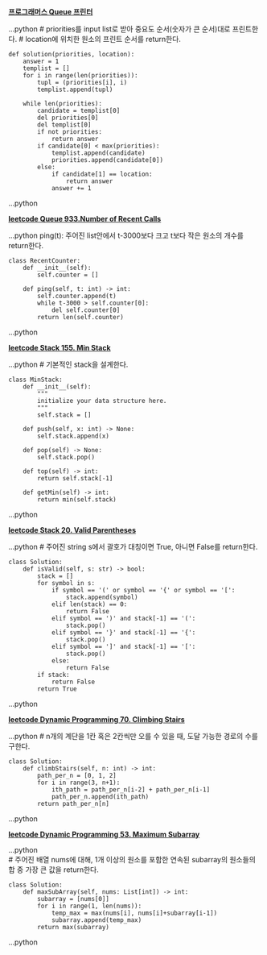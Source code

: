 [**프로그래머스 Queue 프린터**](https://programmers.co.kr/learn/courses/30/lessons/42587)


...python
	# priorities를 input list로 받아 중요도 순서(숫자가 큰 순서)대로 프린트한다. 
	# location에 위치한 원소의 프린트 순서를 return한다.

	def solution(priorities, location):
	    answer = 1
	    templist = []
	    for i in range(len(priorities)):
	        tupl = (priorities[i], i)
	        templist.append(tupl)
	    
	    while len(priorities):
	        candidate = templist[0]
	        del priorities[0]
	        del templist[0]
	        if not priorities:
	            return answer
	        if candidate[0] < max(priorities):
	            templist.append(candidate)
	            priorities.append(candidate[0])
	        else:
	            if candidate[1] == location:
	                return answer
	            answer += 1
...python


**[leetcode Queue 933.Number of Recent Calls](https://leetcode.com/problems/number-of-recent-calls/)**

...python
	ping(t): 주어진 list안에서 t-3000보다 크고 t보다 작은 원소의 개수를 return한다.

	class RecentCounter:
	    def __init__(self):
	        self.counter = []

	    def ping(self, t: int) -> int:
	        self.counter.append(t)
	        while t-3000 > self.counter[0]:
	            del self.counter[0]
	        return len(self.counter)
...python

**[leetcode Stack 155. Min Stack](https://leetcode.com/problems/min-stack/)**

...python
	# 기본적인 stack을 설계한다.
	
	class MinStack:
	    def __init__(self):
	        """
	        initialize your data structure here.
	        """
	        self.stack = []
	
	    def push(self, x: int) -> None:
	        self.stack.append(x)
	
	    def pop(self) -> None:
	        self.stack.pop()
	
	    def top(self) -> int:
	        return self.stack[-1]
	
	    def getMin(self) -> int:
	        return min(self.stack)
...python

**[leetcode Stack 20. Valid Parentheses](https://leetcode.com/problems/valid-parentheses/)**

...python
	# 주어진 string s에서 괄호가 대칭이면 True, 아니면 False를 return한다.
	
	class Solution:
	    def isValid(self, s: str) -> bool:
	        stack = []
	        for symbol in s:
	            if symbol == '(' or symbol == '{' or symbol == '[':
	                stack.append(symbol)
	            elif len(stack) == 0:
	                return False
	            elif symbol == ')' and stack[-1] == '(':
	                stack.pop()
	            elif symbol == '}' and stack[-1] == '{':
	                stack.pop()
	            elif symbol == ']' and stack[-1] == '[':
	                stack.pop()
	            else:
	                return False
	        if stack:
	            return False
	        return True
...python

**[leetcode Dynamic Programming 70. Climbing Stairs](https://leetcode.com/problems/climbing-stairs/)**

...python
	# n개의 계단을 1칸 혹은 2칸씩만 오를 수 있을 때, 도달 가능한 경로의 수를 구한다.
	
	class Solution:
	    def climbStairs(self, n: int) -> int:
	        path_per_n = [0, 1, 2]
	        for i in range(3, n+1):
	            ith_path = path_per_n[i-2] + path_per_n[i-1]
	            path_per_n.append(ith_path)
	        return path_per_n[n]
...python

**[leetcode Dynamic Programming 53. Maximum Subarray](https://leetcode.com/problems/maximum-subarray/)**

...python	
	# 주어진 배열 nums에 대해, 1개 이상의 원소를 포함한 연속된 subarray의 원소들의 합 중 가장 큰 값을 return한다.
	
	class Solution:
	    def maxSubArray(self, nums: List[int]) -> int:
	        subarray = [nums[0]]
	        for i in range(1, len(nums)):
	            temp_max = max(nums[i], nums[i]+subarray[i-1])
	            subarray.append(temp_max)
	        return max(subarray)
...python
